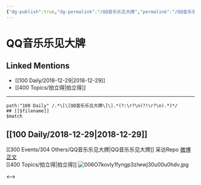 ```yaml
---
{"dg-publish":true,"dg-permalink":"/QQ音乐乐见大牌","permalink":"/QQ音乐乐见大牌/","created":"2022-12-09T13:46:38.000+08:00","updated":"2023-04-10T16:54:50.695+08:00"}
---
```


# QQ音乐乐见大牌

## Linked Mentions
- [[100 Daily/2018-12-29\|2018-12-29]]
- [[400 Topics/拍立得\|拍立得]]


---

```expander
path:"100 Daily" /.*\[\[QQ音乐乐见大牌\]\].*(?:\r?\n(?!\r?\n).*)*/
## [[$filename]]
$match
```
## [[100 Daily/2018-12-29\|2018-12-29]]
[[300 Events/304 Others/QQ音乐乐见大牌\|QQ音乐乐见大牌]] 采访Repo [微博正文](https://weibo.com/6466290670/H9swN9hjM)  
[[400 Topics/拍立得\|拍立得]] ![006O7kovly1fyngp3zlwwj30u00u0hdv.jpg](/img/user/Attachments/006O7kovly1fyngp3zlwwj30u00u0hdv.jpg)

<-->